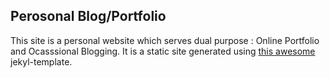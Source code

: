 ## Perosonal Blog/Portfolio

This site is a personal website which serves dual purpose : Online Portfolio and Ocasssional Blogging. It is a static site generated using [this awesome](https://github.com/daattali/beautiful-jekyll)  jekyl-template.
